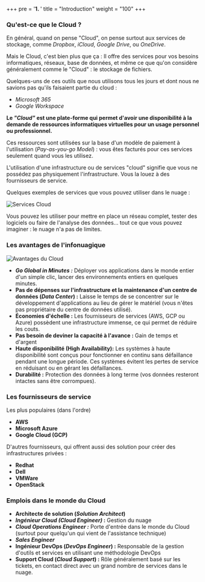 +++
pre = '<b>1. </b>'
title = "Introduction"
weight = "100"
+++

### Qu'est-ce que le Cloud ?
En général, quand on pense "Cloud", on pense surtout aux services de stockage, comme *Dropbox*, *iCloud*, *Google Drive*, ou *OneDrive*.

Mais le Cloud, c'est bien plus que ça : Il offre des services pour vos besoins informatiques, réseaux, base de données, et même ce que qu'on considère généralement comme le "Cloud" : le stockage de fichiers.

Quelques-uns de ces outils que nous utilisons tous les jours et dont nous ne savions pas qu'ils faisaient partie du cloud :
+ *Microsoft 365*
+ *Google Workspace*


**Le *"Cloud"* est une plate-forme qui permet d'avoir une disponibilité à la demande de ressources informatiques virtuelles pour un usage personnel ou professionnel.**

Ces ressources sont utilisées sur la base d'un modèle de paiement à l'utilisation (*Pay-as-you-go Model*) : vous êtes facturés pour ces services seulement quand vous les utilisez.

L'utilisation d'une infrastructure ou de services "cloud" signifie que vous ne possédez pas physiquement l'infrastructure. Vous la louez à des fournisseurs de service.

Quelques exemples de services que vous pouvez utiliser dans le nuage : 

![Services Cloud](/420-414/images/1-introduction/1-01-services-cloud.png)

Vous pouvez les utiliser pour mettre en place un réseau complet, tester des logiciels ou faire de l'analyse des données... tout ce que vous pouvez imaginer : le nuage n'a pas de limites.

### Les avantages de l'infonuagique

![Avantages du Cloud](/420-414/images/1-introduction/1-02-avantages-cloud.png)

+ ***Go Global in Minutes :*** Déployer vos applications dans le monde entier d'un simple clic, lancer des environnements entiers en quelques minutes.
+ **Pas de dépenses sur l'infrastructure et la maintenance d'un centre de données (*Data Center*) :** Laisse le temps de se concentrer sur le développement d'applications au lieu de gérer le matériel (vous n'êtes pas propriétaire du centre de données utilisé).
+ **Économies d'échelle :** Les fournisseurs de services (AWS, GCP ou Azure) possèdent une infrastructure immense, ce qui permet de réduire les couts.
+ **Pas besoin de deviner la capacité à l'avance :** Gain de temps et d'argent
+ **Haute disponibilité (High Availability):** Les systèmes à haute disponibilité sont conçus pour fonctionner en continu sans défaillance pendant une longue période. Ces systèmes évitent les pertes de service en réduisant ou en gérant les défaillances.
+ **Durabilité :** Protection des données à long terme (vos données resteront intactes sans être corrompues).

### Les fournisseurs de service

Les plus populaires (dans l'ordre)
+ **AWS**
+ **Microsoft Azure**
+ **Google Cloud (GCP)**

D'autres fournisseurs, qui offrent aussi des solution pour créer des infrastructures privées : 
+ **Redhat**
+ **Dell**
+ **VMWare**
+ **OpenStack**

### Emplois dans le monde du Cloud

+ **Architecte de solution (*Solution Architect*)**
+ ***Ingénieur Cloud (Cloud Engineer)* :** Gestion du nuage
+ ***Cloud Operations Engineer :*** Porte d'entrée dans le monde du Cloud (surtout pour quelqu'un qui vient de l'assistance technique)
+ ***Sales Engineer***
+ **Ingénieur DevOps (*DevOps Engineer*) :** Responsable de la gestion d'outils et services en utilisant une méthodologie DevOps
+ **Support Cloud (*Cloud Support*) :** Rôle généralement basé sur les tickets, en contact direct avec un grand nombre de services dans le nuage.
